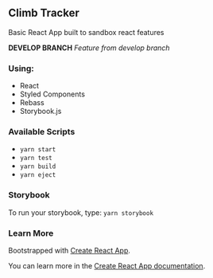 ## Climb Tracker

Basic React App built to sandbox react features

**DEVELOP BRANCH**
*Feature from develop branch*

### Using: 
- React
- Styled Components
- Rebass
- Storybook.js


### Available Scripts

- `yarn start`
- `yarn test`
- `yarn build`
- `yarn eject`


### Storybook

To run your storybook, type: `yarn storybook`

### Learn More

Bootstrapped with [Create React App](https://github.com/facebook/create-react-app).

You can learn more in the [Create React App documentation](https://facebook.github.io/create-react-app/docs/getting-started).
